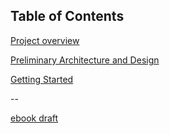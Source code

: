 ## Table of Contents

[Project overview](https://github.com/FrugalX/multi-agent-docs/blob/main/Multi-Agent%20SoW.md)

[Preliminary Architecture and Design](https://github.com/FrugalX/multi-agent-docs/blob/main/Prelim%20Architeture.md)

[Getting Started](https://github.com/FrugalX/multi-agent-docs/blob/main/Getting%20Started.md)

--

[ebook draft](https://github.com/FrugalX/multi-agent-docs/blob/main/ebook%20draft/README.md)